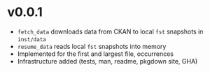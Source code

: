 # v0.0.1
* `fetch_data` downloads data from CKAN to local `fst` snapshots in `inst/data`
* `resume_data` reads local `fst` snapshots into memory
* Implemented for the first and largest file, occurrences
* Infrastructure added (tests, man, readme, pkgdown site, GHA)
